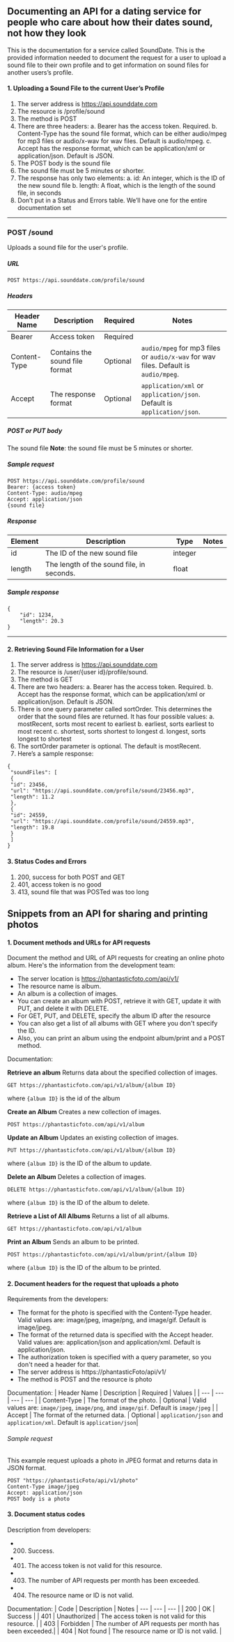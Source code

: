 ## Documenting an API for a dating service for people who care about how their dates sound, not how they look
This is the documentation for a service called SoundDate. This is the provided information needed to document the request for a user to upload a sound file to their own profile and to get information on sound files for another users’s profile.

#### 1. Uploading a Sound File to the current User’s Profile

1. The server address is https://api.sounddate.com
2. The resource is /profile/sound
3. The method is POST
4. There are three headers:
    a. Bearer has the access token. Required.
    b. Content-Type has the sound file format, which can be either audio/mpeg for mp3 files or audio/x-wav for wav files. Default is audio/mpeg.
    c. Accept has the response format, which can be application/xml or application/json. Default is JSON.
5. The POST body is the sound file
6. The sound file must be 5 minutes or shorter.
7. The response has only two elements:
    a. id: An integer, which is the ID of the new sound file
    b. length: A float, which is the length of the sound file, in seconds
8. Don’t put in a Status and Errors table. We’ll have one for the entire documentation set

----
### POST /sound
Uploads a sound file for the user's profile.

##### URL
```POST https://api.sounddate.com/profile/sound```

##### Headers
| Header Name | Description | Required | Notes |
| ---         | ---         | ---      | ---   |
| Bearer | Access token | Required | |
| Content-Type | Contains the sound file format | Optional | `audio/mpeg` for mp3 files or `audio/x-wav` for wav files. Default is `audio/mpeg`. |
| Accept | The response format | Optional |  `application/xml` or `application/json`. Default is `application/json`.

##### POST or PUT body
The sound file
**Note**: the sound file must be 5 minutes or shorter.

##### Sample request
```
POST https://api.sounddate.com/profile/sound
Bearer: {access token}
Content-Type: audio/mpeg
Accept: application/json
{sound file}
```

##### Response
| Element | Description | Type | Notes |
| ---     | ---         | ---  | ---   |
| id | The ID of the new sound file | integer |
| length | The length of the sound file, in seconds. | float |

##### Sample response
```
{
    "id": 1234,
    "length": 20.3
}
```

----

#### 2. Retrieving Sound File Information for a User
1. The server address is https://api.sounddate.com
2. The resource is /user/{user id}/profile/sound.
3. The method is GET
4. There are two headers:
    a. Bearer has the access token. Required.
    b. Accept has the response format, which can be application/xml or application/json. Default is JSON.
5. There is one query parameter called sortOrder. This determines the order that the sound files are returned. It has four possible values:
    a. mostRecent, sorts most recent to earliest
    b. earliest, sorts earliest to most recent
    c. shortest, sorts shortest to longest
    d. longest, sorts longest to shortest
6. The sortOrder parameter is optional. The default is mostRecent.
7. Here’s a sample response:
```
{
 "soundFiles": [
 {
 "id": 23456,
 "url": "https://api.sounddate.com/profile/sound/23456.mp3",
 "length": 11.2
 },
 {
 "id": 24559,
 "url": "https://api.sounddate.com/profile/sound/24559.mp3",
 "length": 19.8
 }
 ]
}
```

#### 3. Status Codes and Errors
1. 200, success for both POST and GET
2. 401, access token is no good
3. 413, sound file that was POSTed was too long



## Snippets from an API for sharing and printing photos

#### 1. Document methods and URLs for API requests
Document the method and URL of API requests for creating an online photo album. Here's the information from the development team:
- The server location is https://phantasticfoto.com/api/v1/
- The resource name is album.
- An album is a collection of images.
- You can create an album with POST, retrieve it with GET, update it with PUT, and delete it with DELETE.
- For GET, PUT, and DELETE, specify the album ID after the resource
- You can also get a list of all albums with GET where you don't specify the ID.
- Also, you can print an album using the endpoint album/print and a POST method.

Documentation: 

**Retrieve an album**
Returns data about the specified collection of images.
```
GET https://phantasticfoto.com/api/v1/album/{album ID}
```
where `{album ID}` is the id of the album

**Create an Album**
Creates a new collection of images.
``` 
POST https://phantasticfoto.com/api/v1/album
```

**Update an Album**
Updates an existing collection of images.
```
PUT https://phantasticfoto.com/api/v1/album/{album ID}
```
where `{album ID}` is the ID of the album to update.

**Delete an Album**
Deletes a collection of images.
```
DELETE https://phantasticfoto.com/api/v1/album/{album ID}
```
where `{album ID}` is the ID of the album to delete.

**Retrieve a List of All Albums**
Returns a list of all albums.
```
GET https://phantasticfoto.com/api/v1/album 
```

**Print an Album**
Sends an album to be printed.
```
POST https://phantasticfoto.com/api/v1/album/print/{album ID}
```
where `{album ID}` is the ID of the album to be printed.


#### 2. Document headers for the request that uploads a photo

Requirements from the developers:
- The format for the photo is specified with the Content-Type header. Valid values are: image/jpeg, image/png, and image/gif. Default is image/jpeg.
- The format of the returned data is specified with the Accept header. Valid values are: application/json and application/xml. Default is application/json.
- The authorization token is specified with a query parameter, so you don't need a header for that.
- The server address is https://phantasticFoto/api/v1/
- The method is POST and the resource is photo

Documentation:
|  Header Name | Description | Required | Values |
| ---          | ---         | ---      | ---    |
| Content-Type | The format of the photo. | Optional | Valid values are: `image/jpeg`, `image/png`, and `image/gif`. Default is `image/jpeg` |
| Accept | The format of the returned data. | Optional | `application/json` and `application/xml`. Default is `application/json`|

###### Sample request
This example request uploads a photo in JPEG format and returns data in JSON format. 
```
POST "https://phantasticFoto/api/v1/photo"
Content-Type image/jpeg
Accept: application/json
POST body is a photo
```
#### 3. Document status codes
Description from developers:
- 200. Success.
- 401. The access token is not valid for this resource.
- 403. The number of API requests per month has been exceeded.
- 404. The resource name or ID is not valid.

Documentation:
| Code | Description | Notes
| --- | --- | --- |
| 200 | OK | Success |
| 401 | Unauthorized | The access token is not valid for this resource. |
| 403 | Forbidden | The number of API requests per month has been exceeded.|
| 404 | Not found | The resource name or ID is not valid. |

